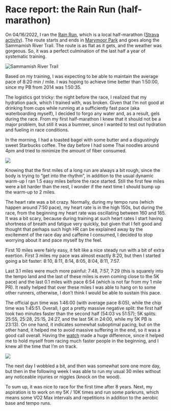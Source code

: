 # Race report: the Rain Run (half-marathon)

On 04/16/2022, I ran the [Rain Run](https://www.therainrun.com/), which is a local half-marathon ([Strava activity](https://www.strava.com/activities/6992415779)). The route starts and ends in [Marymoor Park](https://en.wikipedia.org/wiki/Marymoor_Park) and goes along the Sammamish River Trail. The route is as flat as it gets, and the weather was gorgeous. So, it was a perfect culmination of the last half a year of systematic training.

![Sammamish River Trail](https://i.imgur.com/LLFPmsK.png)

Based on my training, I was expecting to be able to maintain the average pace of 8:20 min / mile. I was hoping to achieve time better than 1:50:00, since my PB from 2014 was 1:50:35.

The logistics got tricky: the night before the race, I realized that my hydration pack, which I trained with, was broken. Given that I’m not good at drinking from cups while running at a sufficiently fast pace (aka waterboarding myself), I decided to forgo any water and, as a result, gels during the race. From my first half-marathon I knew that it should not be a major problem, but still it was a bummer, since I wanted to test out hydration and fueling in race conditions.

In the morning, I had a toasted bagel with some butter and a disgustingly sweet Starbucks coffee. The day before I had some Thai noodles around 4pm and tried to minimize the amount of fiber consumed.

![](https://imgur.com/a/BuIpbN0)

Knowing that the first miles of a long run are always a bit rough, since the body is trying to “get into the rhythm”, in addition to the usual dynamic warm-up I ran 1.5 easy miles before the race started. Still the first few miles were a bit harder than the rest, I wonder if the next time I should bump up the warm-up to 2 miles.

The heart rate was a bit crazy. Normally, during my tempo runs (which happen around 7:50 pace), my heart rate is in the high 150s, but during the race, from the beginning my heart rate was oscillating between 160 and 165. It was a bit scary, because during training at such heart rates I start having shortness of breath and fatigue very quickly, but given that I felt good and thought that perhaps such high HR can be explained away by the excitement of the race day and caffeine I consumed, I decided to stop worrying about it and pace myself by the feel.

First 10 miles were fairly easy, it felt like a nice steady run with a bit of extra exertion. First 3 miles my pace was almost exactly 8:20, but then I started going a bit faster: 8:10, 8:11, 8:14, 8:05, 8:04, 8:11, 7:57.

Last 3.1 miles were much more painful: 7:48, 7:57, 7:29 (this is squarely into the tempo land and the last of these miles is even coming close to the 5K pace) and the last 0.1 miles with pace 6:54 (which is not far from my 1 mile PR). It really helped that over these miles I was able to hang on to some other runners, otherwise, I don’t think I would be able to sustain this pace.

The official gun time was 1:46:00 (with average pace 8:05), while the chip time was 1:45:51. Overall, I got a pretty massive negative split: the first half took two minutes faster than the second half (54:03 vs 51:57); 5K splits: 25:55, 25:28, 25:15, 24:27, and the last 5K in 24:00, while my 5K PB is 23:13). On one hand, it indicates somewhat suboptimal pacing, but on the other hand, it helped me to avoid massive suffering in the end, so it was a good call overall. Having the [watch](https://www.garmin.com/en-US/p/621922) made a huge difference, since it helped me to hold myself from racing much faster people in the beginning, and I knew all the time that I’m on track.

![](https://i.imgur.com/rcH0ksS.jpg)

The next day I wobbled a bit, and then was somewhat sore one more day, but then in the following week I was able to run my usual 30 miles without any noticeable injuries or niggles (knock on the wood).

To sum up, it was nice to race for the first time after 8 years. Next, my aspiration is to work on my 5K / 10K times and run some parkruns, which means some VO2 Max intervals and repetitions in addition to the aerobic base and tempo runs.
